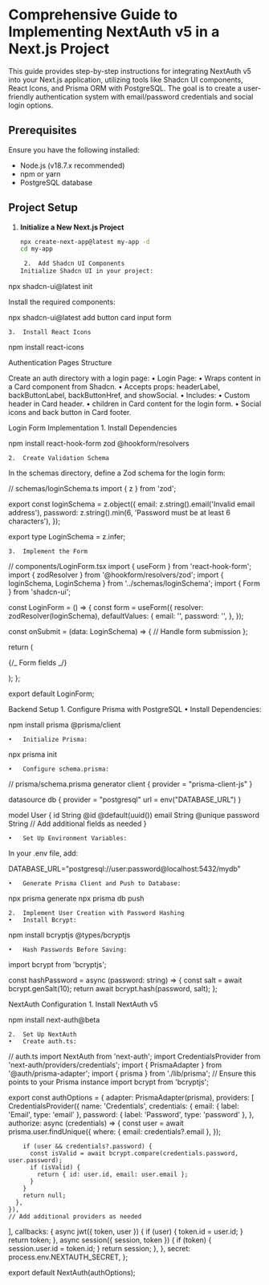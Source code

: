 # Comprehensive Guide to Implementing NextAuth v5 in a Next.js Project

This guide provides step-by-step instructions for integrating NextAuth v5 into your Next.js application, utilizing tools like Shadcn UI components, React Icons, and Prisma ORM with PostgreSQL. The goal is to create a user-friendly authentication system with email/password credentials and social login options.

## Prerequisites

Ensure you have the following installed:

- Node.js (v18.7.x recommended)
- npm or yarn
- PostgreSQL database

## Project Setup

1. **Initialize a New Next.js Project**

   ```bash
   npx create-next-app@latest my-app -d
   cd my-app

   	2.	Add Shadcn UI Components
   Initialize Shadcn UI in your project:
   ```

npx shadcn-ui@latest init

Install the required components:

npx shadcn-ui@latest add button card input form

    3.	Install React Icons

npm install react-icons

Authentication Pages Structure

Create an auth directory with a login page:
• Login Page:
• Wraps content in a Card component from Shadcn.
• Accepts props: headerLabel, backButtonLabel, backButtonHref, and showSocial.
• Includes:
• Custom header in Card header.
• children in Card content for the login form.
• Social icons and back button in Card footer.

Login Form Implementation 1. Install Dependencies

npm install react-hook-form zod @hookform/resolvers

    2.	Create Validation Schema

In the schemas directory, define a Zod schema for the login form:

// schemas/loginSchema.ts
import { z } from 'zod';

export const loginSchema = z.object({
email: z.string().email('Invalid email address'),
password: z.string().min(6, 'Password must be at least 6 characters'),
});

export type LoginSchema = z.infer<typeof loginSchema>;

    3.	Implement the Form

// components/LoginForm.tsx
import { useForm } from 'react-hook-form';
import { zodResolver } from '@hookform/resolvers/zod';
import { loginSchema, LoginSchema } from '../schemas/loginSchema';
import { Form } from 'shadcn-ui';

const LoginForm = () => {
const form = useForm<LoginSchema>({
resolver: zodResolver(loginSchema),
defaultValues: {
email: '',
password: '',
},
});

const onSubmit = (data: LoginSchema) => {
// Handle form submission
};

return (
<Form {...form}>
<form onSubmit={form.handleSubmit(onSubmit)}>
{/_ Form fields _/}
</form>
</Form>
);
};

export default LoginForm;

Backend Setup 1. Configure Prisma with PostgreSQL
• Install Dependencies:

npm install prisma @prisma/client

    •	Initialize Prisma:

npx prisma init

    •	Configure schema.prisma:

// prisma/schema.prisma
generator client {
provider = "prisma-client-js"
}

datasource db {
provider = "postgresql"
url = env("DATABASE_URL")
}

model User {
id String @id @default(uuid())
email String @unique
password String
// Add additional fields as needed
}

    •	Set Up Environment Variables:

In your .env file, add:

DATABASE_URL="postgresql://user:password@localhost:5432/mydb"

    •	Generate Prisma Client and Push to Database:

npx prisma generate
npx prisma db push

    2.	Implement User Creation with Password Hashing
    •	Install Bcrypt:

npm install bcryptjs @types/bcryptjs

    •	Hash Passwords Before Saving:

import bcrypt from 'bcryptjs';

const hashPassword = async (password: string) => {
const salt = await bcrypt.genSalt(10);
return await bcrypt.hash(password, salt);
};

NextAuth Configuration 1. Install NextAuth v5

npm install next-auth@beta

    2.	Set Up NextAuth
    •	Create auth.ts:

// auth.ts
import NextAuth from 'next-auth';
import CredentialsProvider from 'next-auth/providers/credentials';
import { PrismaAdapter } from '@auth/prisma-adapter';
import { prisma } from './lib/prisma'; // Ensure this points to your Prisma instance
import bcrypt from 'bcryptjs';

export const authOptions = {
adapter: PrismaAdapter(prisma),
providers: [
CredentialsProvider({
name: 'Credentials',
credentials: {
email: { label: 'Email', type: 'email' },
password: { label: 'Password', type: 'password' },
},
authorize: async (credentials) => {
const user = await prisma.user.findUnique({
where: { email: credentials?.email },
});

        if (user && credentials?.password) {
          const isValid = await bcrypt.compare(credentials.password, user.password);
          if (isValid) {
            return { id: user.id, email: user.email };
          }
        }
        return null;
      },
    }),
    // Add additional providers as needed

],
callbacks: {
async jwt({ token, user }) {
if (user) {
token.id = user.id;
}
return token;
},
async session({ session, token }) {
if (token) {
session.user.id = token.id;
}
return session;
},
},
secret: process.env.NEXTAUTH_SECRET,
};

export default NextAuth(authOptions);
